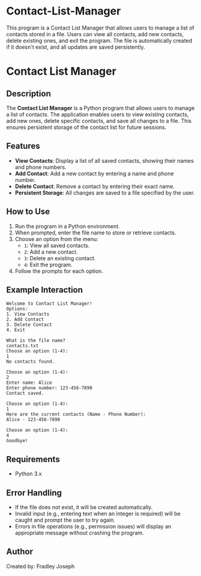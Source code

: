 # Contact-List-Manager
This program is a Contact List Manager that allows users to manage a list of contacts stored in a file. Users can view all contacts, add new contacts, delete existing ones, and exit the program. The file is automatically created if it doesn't exist, and all updates are saved persistently.

# Contact List Manager

## Description
The **Contact List Manager** is a Python program that allows users to manage a list of contacts. The application enables users to view existing contacts, add new ones, delete specific contacts, and save all changes to a file. This ensures persistent storage of the contact list for future sessions.

## Features
- **View Contacts**: Display a list of all saved contacts, showing their names and phone numbers.
- **Add Contact**: Add a new contact by entering a name and phone number.
- **Delete Contact**: Remove a contact by entering their exact name.
- **Persistent Storage**: All changes are saved to a file specified by the user.

## How to Use
1. Run the program in a Python environment.
2. When prompted, enter the file name to store or retrieve contacts.
3. Choose an option from the menu:
   - `1`: View all saved contacts.
   - `2`: Add a new contact.
   - `3`: Delete an existing contact.
   - `4`: Exit the program.
4. Follow the prompts for each option.

## Example Interaction
```plaintext
Welcome to Contact List Manager!
Options:
1. View Contacts
2. Add Contact
3. Delete Contact
4. Exit

What is the file name?
contacts.txt
Choose an option (1-4):
1
No contacts found.

Choose an option (1-4):
2
Enter name: Alice
Enter phone number: 123-456-7890
Contact saved.

Choose an option (1-4):
1
Here are the current contacts (Name - Phone Number):
Alice - 123-456-7890

Choose an option (1-4):
4
Goodbye!
```

## Requirements
- Python 3.x

## Error Handling
- If the file does not exist, it will be created automatically.
- Invalid input (e.g., entering text when an integer is required) will be caught and prompt the user to try again.
- Errors in file operations (e.g., permission issues) will display an appropriate message without crashing the program.

## Author
Created by: Fradley Joseph

